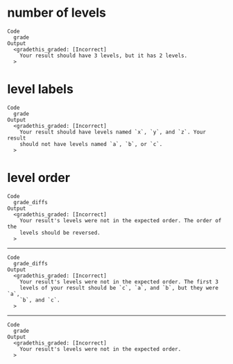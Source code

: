 # number of levels

    Code
      grade
    Output
      <gradethis_graded: [Incorrect]
        Your result should have 3 levels, but it has 2 levels.
      >

# level labels

    Code
      grade
    Output
      <gradethis_graded: [Incorrect]
        Your result should have levels named `x`, `y`, and `z`. Your result
        should not have levels named `a`, `b`, or `c`.
      >

# level order

    Code
      grade_diffs
    Output
      <gradethis_graded: [Incorrect]
        Your result's levels were not in the expected order. The order of the
        levels should be reversed.
      >

---

    Code
      grade_diffs
    Output
      <gradethis_graded: [Incorrect]
        Your result's levels were not in the expected order. The first 3
        levels of your result should be `c`, `a`, and `b`, but they were `a`,
        `b`, and `c`.
      >

---

    Code
      grade
    Output
      <gradethis_graded: [Incorrect]
        Your result's levels were not in the expected order.
      >

